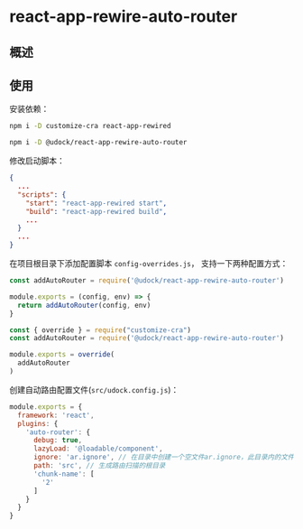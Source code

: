 # react-app-rewire-auto-router

## 概述

## 使用

安装依赖：

```bash
npm i -D customize-cra react-app-rewired

npm i -D @udock/react-app-rewire-auto-router
```

修改启动脚本：

```json
{
  ...
  "scripts": {
    "start": "react-app-rewired start",
    "build": "react-app-rewired build",
    ...
  }
  ...
}
```

在项目根目录下添加配置脚本 ``config-overrides.js``， 支持一下两种配置方式：

```js
const addAutoRouter = require('@udock/react-app-rewire-auto-router')

module.exports = (config, env) => {
  return addAutoRouter(config, env)
}
```

```js
const { override } = require("customize-cra")
const addAutoRouter = require('@udock/react-app-rewire-auto-router')

module.exports = override(
  addAutoRouter
)
```

创建自动路由配置文件(``src/udock.config.js``)：

```js
module.exports = {
  framework: 'react',
  plugins: {
    'auto-router': {
      debug: true,
      lazyLoad: '@loadable/component',
      ignore: 'ar.ignore', // 在目录中创建一个空文件ar.ignore，此目录内的文件就不会被生成路由扫描，这个配置可以修改这个文件的名称
      path: 'src', // 生成路由扫描的根目录
      'chunk-name': [
        '2'
      ]
    }
  }
}
```

